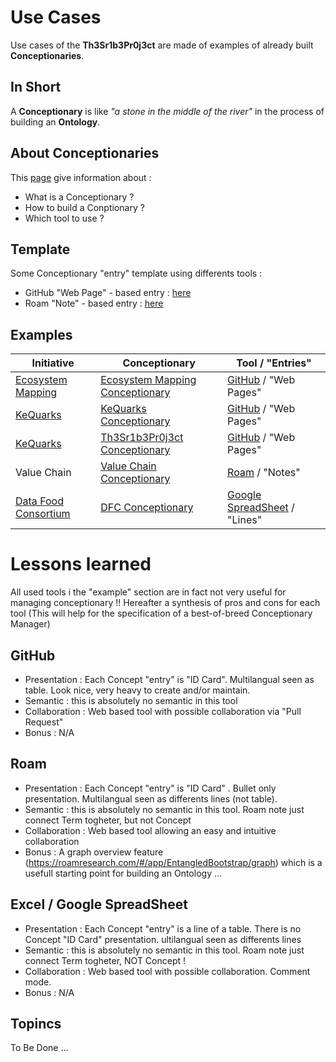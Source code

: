 Use Cases
==
Use cases of the __Th3Sr1b3Pr0j3ct__ are made of examples of already built __Conceptionaries__.

In Short
-
A __Conceptionary__ is like _"a stone in the middle of the river"_ in the process of building an __Ontology__.

About Conceptionaries
-
This <a href="https://github.com/iPlumb3r/BizApp-Spec-Methodo/blob/master/2_Deliverables/Conceptionary/ReadMe.md/">page</a> give information about :
* What is a Conceptionary ?
* How to build a Conptionary ?
* Which tool to use ?

Template
-
Some Conceptionary "entry" template using differents tools :
* GitHub "Web Page" - based entry : <a href="https://github.com/iPlumb3r/BizApp-Spec-Methodo/blob/master/Template/ConceptionaryEntry.md">here</a>
* Roam "Note" - based entry : <a href="https://roamresearch.com/#/app/EntangledBootstrap/page/1fZzExIam">here</a>

Examples
-
<table>
    <thead>
        <tr>
            <th>Initiative</th>
            <th>Conceptionary</th>
            <th>Tool / "Entries"</th>
        </tr>
    </thead>
    <tbody>
        <tr>
            <td><a href="https://github.com/iPlumb3r/EcosystemMapping">Ecosystem Mapping</a></td>
            <td><a href="https://github.com/iPlumb3r/EcosystemMapping/tree/master/1_Semantic/Conceptionary">Ecosystem Mapping Conceptionary</a></td>
            <td><a href="https://github.com/">GitHub</a> / "Web Pages"</td>
        </tr>
       <tr>
            <td><a href="https://github.com/iPlumb3r/KeQuarks">KeQuarks</a></td>
            <td><a href="https://github.com/iPlumb3r/KeQuarks/tree/master/1_Semantic/Conceptionary">KeQuarks Conceptionary</a></td>
            <td><a href="https://github.com/">GitHub</a> / "Web Pages"</td>
        </tr>
        <tr>
            <td><a href="https://github.com/iPlumb3r/Th3Sr1b3Pr0j3ct">KeQuarks</a></td>
            <td><a href="https://github.com/iPlumb3r/Th3Sr1b3Pr0j3ct/tree/master/1_Semantic/Conceptionary">Th3Sr1b3Pr0j3ct Conceptionary</a></td>
            <td><a href="https://github.com/">GitHub</a> / "Web Pages"</td>
        </tr>
        <tr>
            <td>Value Chain</td>
            <td><a href="https://roamresearch.com/#/app/EntangledBootstrap/">Value Chain Conceptionary</a></td>
            <td><a href="https://roamresearch.com/">Roam</a> / "Notes"</td>
        </tr>
        <tr>
            <td><a href="http://datafoodconsortium.org/">Data Food Consortium</a></td>
            <td><a href="https://docs.google.com/spreadsheets/d/1RJIikiTnY8Nq_ymeYSxTl9refWfa-P9R1YyI8yE0YR4/">DFC Conceptionary</a></td>
            <td><a href="https://docs.google.com/spreadsheets/">Google SpreadSheet</a> / "Lines"</td>
        </tr>
    </tbody>
</table>

Lessons learned
==
All used tools i the "example" section are in fact not very useful for managing conceptionary !!
Hereafter a synthesis of pros and cons for each tool
(This will help for the specification of a best-of-breed Conceptionary Manager)

GitHub
-
* Presentation : Each Concept "entry" is "ID Card". Multilangual seen as table. Look nice, very heavy to create and/or maintain.
* Semantic : this is absolutely no semantic in this tool
* Collaboration : Web based tool with possible collaboration via "Pull Request"
* Bonus : N/A

Roam
-
* Presentation : Each Concept "entry" is "ID Card" . Bullet only presentation. Multilangual seen as differents lines (not table).
* Semantic : this is absolutely no semantic in this tool. Roam note just connect Term togheter, but not Concept
* Collaboration :  Web based tool allowing an easy and intuitive collaboration
* Bonus : A graph overview feature (https://roamresearch.com/#/app/EntangledBootstrap/graph) which is a usefull starting point for building an Ontology ...



Excel / Google SpreadSheet
-
* Presentation : Each Concept "entry" is a line of a table. There is no Concept "ID Card" presentation. ultilangual seen as differents lines
* Semantic : this is absolutely no semantic in this tool. Roam note just connect Term togheter, NOT Concept !
* Collaboration : Web based tool with possible collaboration. Comment mode.
* Bonus : N/A

Topincs
-
To Be Done ...
